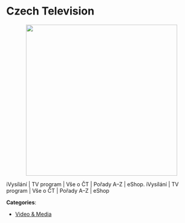 # Czech Television
<p align="center">
    <img width="400" src="https://raw.githubusercontent.com/apis-list/apis-list/apis/czech-television/logo_256x256.png" />
</p>

iVysílání | TV program | Vše o ČT | Pořady A–Z | eShop.  iVysílání | TV program | Vše o ČT | Pořady A–Z | eShop



**Categories**:
- [Video & Media](https://github.com/apis-list/apis-list#video-and-media)




